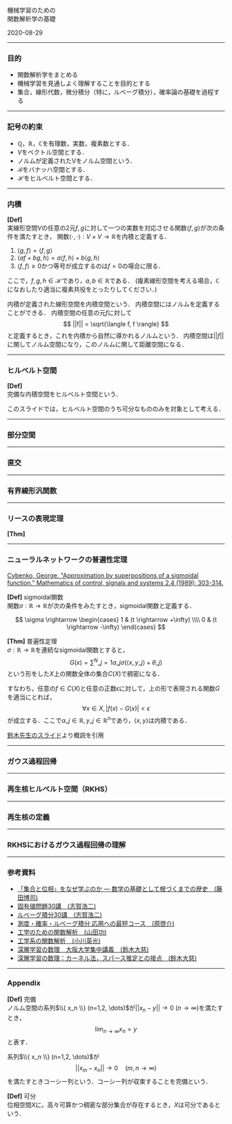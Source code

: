 機械学習のための<br>関数解析学の基礎

2020-08-29

---

### 目的
- 関数解析学をまとめる
- 機械学習を見通しよく理解することを目的とする
- 集合，線形代数，微分積分（特に，ルベーグ積分），確率論の基礎を過程する

---

### 記号の約束
- $\mathbb{Q}$，$\mathbb{R}$，$\mathbb{C}$を有理数，実数，複素数とする．
- $V$をベクトル空間とする．
- ノルムが定義されたVをノルム空間という．
- $\mathcal{B}$をバナッハ空間とする．
- $\mathcal{H}$をヒルベルト空間とする．

---

### 内積

**[Def]**<br>
実線形空間$V$の任意の2元$f,g$に対して一つの実数を対応させる関数$\langle f,g \rangle$が次の条件を満たすとき，
関数$\langle \cdot, \cdot \rangle: V \times V \rightarrow \mathbb{R}$を内積と定義する．
1. $\langle g, f \rangle = \langle f, g \rangle$
1. $\langle af+bg, h \rangle = a\langle f, h \rangle + b\langle g, h \rangle$
1. $\langle f, f \rangle \geq 0$かつ等号が成立するのは$f=0$の場合に限る．

ここで，$f,g,h \in \mathcal{H}$であり，$a,b \in \mathbb{R}$である．
(複素線形空間を考える場合，$\mathbb{C}$になおしたり適当に複素共役をとったりしてください．)

内積が定義された線形空間を内積空間という．
内積空間にはノルムを定義することができる．
内積空間の任意の元$f$に対して
$$
||f|| = \sqrt{\langle f, f \rangle}
$$
と定義するとき，これを内積から自然に導かれるノルムという．
内積空間は$||f||$に関してノルム空間になり，このノルムに関して距離空間になる．

---

### ヒルベルト空間
**[Def]**<br>
完備な内積空間をヒルベルト空間という．


このスライドでは，ヒルベルト空間のうち可分なもののみを対象として考える．

---

### 部分空間

---

### 直交

---

### 有界線形汎関数

---

### リースの表現定理
**[Thm]**

---

### ニューラルネットワークの普遍性定理

[Cybenko, George. "Approximation by superpositions of a sigmoidal function." Mathematics of control, signals and systems 2.4 (1989): 303-314.][cybenko]

**[Def]** sigmoidal関数<br>
関数$\sigma:\mathbb{R} \rightarrow \mathbb{R}$が次の条件をみたすとき，sigmoidal関数と定義する．

$$
  \sigma \rightarrow
    \begin{cases}
      1 & (t \rightarrow +\infty) \\\\
      0 & (t \rightarrow -\infty)
    \end{cases}
$$

**[Thm]** 普遍性定理<br>
$\sigma:\mathbb{R} \rightarrow \mathbb{R}$を連続なsigmoidal関数とすると，
$$
  G(x) = \sum^N\_{j=1} \alpha\_j \sigma(\langle x,y\_j \rangle + \theta\_j)
$$
という形をした$X$上の関数全体の集合$C(X)$で稠密になる．

すなわち，任意の$f \in C(X)$と任意の正数$\epsilon$に対して，上の形で表現される関数$G$を適当にとれば，
$$
  \forall x \in X,|f(x)-G(x)|< \epsilon
$$
が成立する．ここで$\alpha\_j \in \mathbb{R}, y\_j \in \mathbb{R}^n$であり，$\langle x,y \rangle$は内積である．

[鈴木先生のスライド][taiji2]より概説を引用

---

### ガウス過程回帰

---


### 再生核ヒルベルト空間（RKHS）

---

### 再生核の定義

---

### RKHSにおけるガウス過程回帰の理解

---

### 参考資料
- [「集合と位相」をなぜ学ぶのか ― 数学の基礎として根づくまでの歴史　(藤田博司)][fujita]
- [固有値問題30講　(志賀浩二)][shiga1]
- [ルベーグ積分30講　(志賀浩二)][shiga2]
- [測度・確率・ルベーグ積分 応用への最短コース　(原啓介)][hara]
- [工学のための関数解析　(山田功)][yamada]
- [工学系の関数解析　(小川英光)][ogawa]
- [深層学習の数理　大阪大学集中講義　(鈴木大慈)][taiji1]
- [深層学習の数理：カーネル法，スパース推定との接点　(鈴木大慈)][taiji2]

[cybenko]:https://link.springer.com/article/10.1007/BF02551274
[fujita]:https://gihyo.jp/book/2018/978-4-7741-9612-1
[shiga1]:https://www.asakura.co.jp/books/isbn/978-4-254-11485-0/
[shiga2]:https://www.asakura.co.jp/books/isbn/978-4-254-11484-3/
[hara]:https://bookclub.kodansha.co.jp/product?item=0000149472
[yamada]:https://www.saiensu.co.jp/search/?isbn=978-4-901683-62-3&y=2009
[ogawa]:https://www.morikita.co.jp/books/book/445
[taiji1]:https://www.slideshare.net/trinmu/ss-161240890
[taiji2]:https://www.slideshare.net/trinmu/ss-237399755

---
### Appendix

**[Def]** 完備<br>
ノルム空間の系列$\\{ x_n \\} (n=1,2, \dots)$が$||x_n -y|| \rightarrow 0 \  (n \rightarrow \infty)$を満たすとき，
$$
\lim_{n \rightarrow \infty}x_n=y
$$
と表す．

系列$\\{ x_n \\} (n=1,2, \dots)$が
$$
||x_m - x_n|| \rightarrow 0 \quad (m,n \rightarrow \infty)
$$
を満たすときコーシー列という．コーシー列が収束することを完備という．

**[Def]** 可分<br>
位相空間$X$に，高々可算かつ稠密な部分集合が存在するとき，$X$は可分であるという．

